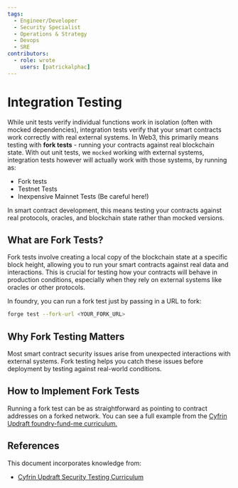 ```yaml
---
tags:
  - Engineer/Developer
  - Security Specialist
  - Operations & Strategy
  - Devops
  - SRE
contributors:
  - role: wrote
    users: [patrickalphac]
---
```


# Integration Testing

While unit tests verify individual functions work in isolation (often with mocked dependencies), integration tests verify that your smart contracts work correctly with real external systems. In Web3, this primarily means testing with **fork tests** - running your contracts against real blockchain state. With out unit tests, we `mocked` working with external systems, integration tests however will actually work with those systems, by running as:

- Fork tests
- Testnet Tests
- Inexpensive Mainnet Tests (Be careful here!)

In smart contract development, this means testing your contracts against real protocols, oracles, and blockchain state rather than mocked versions.


## What are Fork Tests?

Fork tests involve creating a local copy of the blockchain state at a specific block height, allowing you to run your smart contracts against real data and interactions. This is crucial for testing how your contracts will behave in production conditions, especially when they rely on external systems like oracles or other protocols.

In foundry, you can run a fork test just by passing in a URL to fork:

```bash
forge test --fork-url <YOUR_FORK_URL>
```

## Why Fork Testing Matters

Most smart contract security issues arise from unexpected interactions with external systems. Fork testing helps you catch these issues before deployment by testing against real-world conditions.

## How to Implement Fork Tests

Running a fork test can be as straightforward as pointing to contract addresses on a forked network. You can see a full example from the [Cyfrin Updraft foundry-fund-me curriculum.](https://github.com/Cyfrin/foundry-fund-me-cu/blob/main/test/integration/InteractionsTest.t.sol)

## References

This document incorporates knowledge from:
- [Cyfrin Updraft Security Testing Curriculum](https://updraft.cyfrin.io)